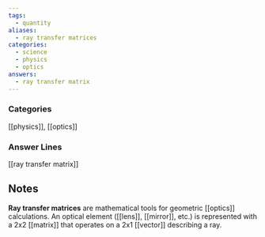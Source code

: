 ```yaml
---
tags:
  - quantity
aliases:
  - ray transfer matrices
categories:
  - science
  - physics
  - optics
answers:
  - ray transfer matrix
---
```

### Categories
[[physics]], [[optics]]
### Answer Lines
[[ray transfer matrix]]
## Notes
**Ray transfer matrices** are mathematical tools for geometric [[optics]] calculations. An optical element ([[lens]], [[mirror]], etc.) is represented with a 2x2 [[matrix]] that operates on a 2x1 [[vector]] describing a ray.